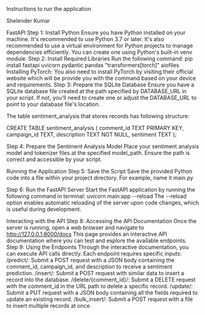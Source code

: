 Instructions to run the application

Shelender Kumar

FastAPI
Step 1: Install Python
Ensure you have Python installed on your machine. It's recommended to use Python 3.7 or later. It's also recommended to use a virtual environment for Python projects to manage dependencies efficiently. You can create one using Python's built-in venv module.
Step 2: Install Required Libraries
Run the following command:
pip install fastapi uvicorn pydantic pandas "transformers[torch]" aiofiles
Installing PyTorch: You also need to install PyTorch by visiting their official website which will be provide you with the command based on your device and requirements.
Step 3: Prepare the SQLite Database
Ensure you have a SQLite database file created at the path specified by DATABASE_URL in your script. If not, you'll need to create one or adjust the DATABASE_URL to point to your database file's location.

The table sentiment_analysis that stores records has following structure:

CREATE TABLE sentiment_analysis (
    comment_id TEXT PRIMARY KEY,
    campaign_id TEXT,
    description TEXT NOT NULL,
    sentiment TEXT
);


Step 4: Prepare the Sentiment Analysis Model
Place your sentiment analysis model and tokenizer files at the specified model_path. Ensure the path is correct and accessible by your script.


Running the Application
Step 5: Save the Script
Save the provided Python code into a file within your project directory. For example, name it main.py

Step 6: Run the FastAPI Server
Start the FastAPI application by running the following command in terminal:
uvicorn main:app --reload
The --reload option enables automatic reloading of the server upon code changes, which is useful during development.

Interacting with the API
Step 8: Accessing the API Documentation
Once the server is running, open a web browser and navigate to http://127.0.0.1:8000/docs This page provides an interactive API documentation where you can test and explore the available endpoints.
Step 9: Using the Endpoints
Through the interactive documentation, you can execute API calls directly. Each endpoint requires specific inputs:
/predict/: Submit a POST request with a JSON body containing the comment_id, campaign_id, and description to receive a sentiment prediction.
/insert/: Submit a POST request with similar data to insert a record into the database.
/delete/{comment_id}/: Submit a DELETE request with the comment_id in the URL path to delete a specific record.
/update/: Submit a PUT request with a JSON body containing all the fields required to update an existing record.
/bulk_insert/: Submit a POST request with a file to insert multiple records at once.
